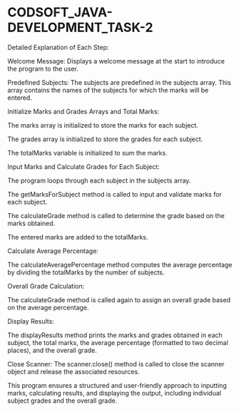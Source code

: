 # CODSOFT_JAVA-DEVELOPMENT_TASK-2

Detailed Explanation of Each Step:

Welcome Message: Displays a welcome message at the start to introduce the program to the user.

Predefined Subjects: The subjects are predefined in the subjects array. This array contains the names of the subjects for which the marks will be entered.

Initialize Marks and Grades Arrays and Total Marks:

The marks array is initialized to store the marks for each subject.

The grades array is initialized to store the grades for each subject.

The totalMarks variable is initialized to sum the marks.

Input Marks and Calculate Grades for Each Subject:

The program loops through each subject in the subjects array.

The getMarksForSubject method is called to input and validate marks for each subject.

The calculateGrade method is called to determine the grade based on the marks obtained.

The entered marks are added to the totalMarks.

Calculate Average Percentage:

The calculateAveragePercentage method computes the average percentage by dividing the totalMarks by the number of subjects.

Overall Grade Calculation:

The calculateGrade method is called again to assign an overall grade based on the average percentage.

Display Results:

The displayResults method prints the marks and grades obtained in each subject, the total marks, the average percentage (formatted to two decimal places), and the overall grade.

Close Scanner: The scanner.close() method is called to close the scanner object and release the associated resources.

This program ensures a structured and user-friendly approach to inputting marks, calculating results, and displaying the output, including individual subject grades and the overall grade.
